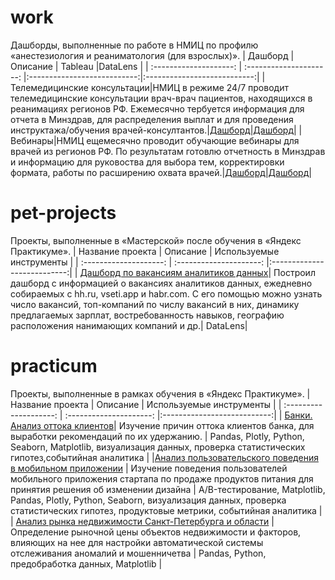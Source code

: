 # work
Дашборды, выполненные по работе в НМИЦ по профилю «анестезиология и реаниматология (для взрослых)».
| Дашборд  |     Описание      | Tableau                     |DataLens                    |
| :--------------------: | :---------------------: |:---------------------------:|:---------------------------:|
|Телемедицинские консультации|НМИЦ в режиме 24/7 проводит телемедицинские консультации врач-врач пациентов, находящихся в реанимациях регионов РФ. Ежемесячно тербуется информация для отчета в Минздрав, для распределения выплат и для проведения инструктажа/обучения врачей-консултантов.|[Дашборд](https://public.tableau.com/views/2023_16861265772950/Dashboard1?:language=en-US&publish=yes&:display_count=n&:origin=viz_share_link)|[Дашборд](https://datalens.yandex/mgvj6trb4ocub)|
|Вебинары|НМИЦ ещемесячно проводит обучающие вебинары для врачей из регионов РФ. По результатам готовлю отчетность в Минздрав и информацию для руковоства для выбора тем, корректировки формата, работы по расширению охвата врачей.|[Дашборд](https://public.tableau.com/views/2023_16861184464870/Dashboard1?:language=en-US&:display_count=n&:origin=viz_share_link)|[Дашборд](https://datalens.yandex/qkk2smxfidgef)|

# pet-projects
Проекты, выполненные в «Мастерской» после обучения в «Яндекс Практикуме».
| Название проекта             | Описание           | Используемые инструменты                    |
| :--------------------: | :---------------------: |:---------------------------:|
| [Дашборд по вакансиям аналитиков данных](https://datalens.yandex/2xnhehg8qs7mr)| Построил дашборд с информацией о вакансиях аналитиков данных, ежедневно собираемых с hh.ru, vseti.app и habr.com. С его помощью можно узнать число вакансий, топ-компаний по числу вакансий в них, динамику предлагаемых зарплат, востребованность навыков, географию расположения нанимающих компаний и др.| DataLens|

# practicum
Проекты, выполненные в рамках обучения в «Яндекс Практикуме».
| Название проекта             | Описание           | Используемые инструменты                    |
| :--------------------: | :---------------------: |:---------------------------:|
| [Банки. Анализ оттока клиентов](https://github.com/Yar-Shin/practicum/tree/main/bank_project)| Изучение причин оттока клиентов банка, для выработки рекомендаций по их удержанию. | Pandas, Plotly, Python, Seaborn, Matplotlib, визуализация данных, проверка статистических гипотез,событийная аналитика |
|[Анализ пользовательского поведения в мобильном приложении](https://github.com/Yar-Shin/practicum/tree/main/app_project)  | Изучение поведения пользователей мобильного приложения стартапа по продаже продуктов питания для принятия решения об изменении дизайна | A/B-тестирование, Matplotlib, Pandas, Plotly, Python, Seaborn, визуализация данных, проверка статистических гипотез, продуктовые метрики, событийная аналитика |
| [Анализ рынка недвижимости Санкт-Петербурга и области](https://github.com/Yar-Shin/practicum/tree/main/realty_project) | Определение рыночной цены объектов недвижимости и факторов, влияющих на нее для настройки автоматической системы отслеживания аномалий и мошенничетва | Pandas, Python, предобработка данных, Matplotlib |
